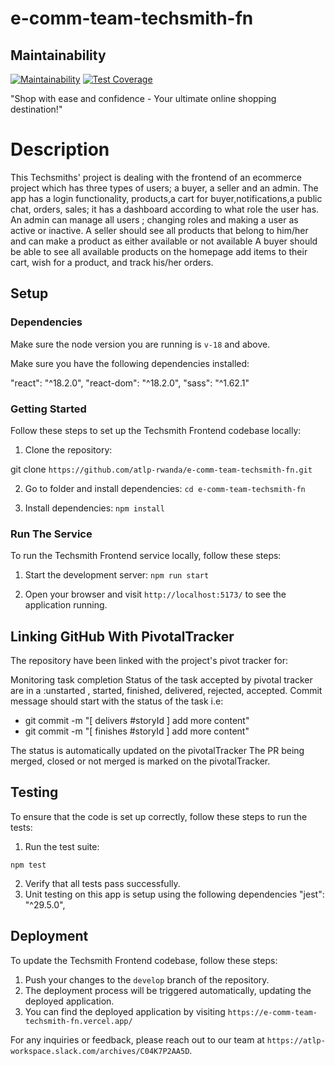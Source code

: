 # e-comm-team-techsmith-fn

## Maintainability

[![Maintainability](https://api.codeclimate.com/v1/badges/5758ec3353e0560c2e43/maintainability)](https://codeclimate.com/github/atlp-rwanda/e-comm-team-techsmith-fn/maintainability)
[![Test Coverage](https://api.codeclimate.com/v1/badges/5758ec3353e0560c2e43/test_coverage)](https://codeclimate.com/github/atlp-rwanda/e-comm-team-techsmith-fn/test_coverage)

"Shop with ease and confidence - Your ultimate online shopping destination!"

# Description

This Techsmiths' project is dealing with the frontend of an ecommerce project which has three types of users; a buyer, a seller and an admin. The app has a login functionality, products,a cart for buyer,notifications,a public chat, orders, sales; it has a dashboard according to what role the user has.
An admin can manage all users ; changing roles and making a user as active or inactive. A seller should see all products that belong to him/her and can make a product as either available or not available A buyer should be able to see all available products on the homepage add items to their cart, wish for a product, and track his/her orders.

## Setup

### Dependencies

Make sure the node version you are running is `v-18` and above.

Make sure you have the following dependencies installed:

"react": "^18.2.0",
"react-dom": "^18.2.0",
"sass": "^1.62.1"

### Getting Started

Follow these steps to set up the Techsmith Frontend codebase locally:

1. Clone the repository:

git clone `https://github.com/atlp-rwanda/e-comm-team-techsmith-fn.git`

2. Go to folder and install dependencies:
   `cd e-comm-team-techsmith-fn`

3. Install dependencies:
   `npm install`

### Run The Service

To run the Techsmith Frontend service locally, follow these steps:

1. Start the development server:
   `npm run start`

2. Open your browser and visit `http://localhost:5173/` to see the application running.

## Linking GitHub With PivotalTracker

The repository have been linked with the project's pivot tracker for:

Monitoring task completion
Status of the task accepted by pivotal tracker are in a :unstarted , started, finished, delivered, rejected, accepted.
Commit message should start with the status of the task i.e:

- git commit -m "[ delivers #storyId ] add more content"
- git commit -m "[ finishes #storyId ] add more content"

The status is automatically updated on the pivotalTracker
The PR being merged, closed or not merged is marked on the pivotalTracker.

## Testing

To ensure that the code is set up correctly, follow these steps to run the tests:

1. Run the test suite:

`npm test`

2. Verify that all tests pass successfully.
3. Unit testing on this app is setup using the following dependencies
   "jest": "^29.5.0",

## Deployment

To update the Techsmith Frontend codebase, follow these steps:

1. Push your changes to the `develop` branch of the repository.
2. The deployment process will be triggered automatically, updating the deployed application.
3. You can find the deployed application by visiting `https://e-comm-team-techsmith-fn.vercel.app/`

For any inquiries or feedback, please reach out to our team at `https://atlp-workspace.slack.com/archives/C04K7P2AA5D`.

